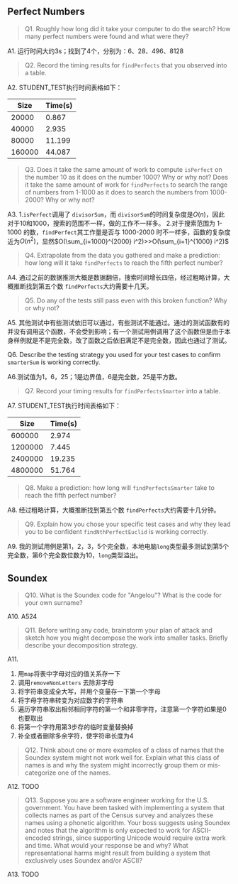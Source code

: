 Perfect Numbers
---------------

> Q1. Roughly how long did it take your computer to do the search? How many perfect numbers were found and what were they?

A1. 运行时间大约3s；找到了4个，分别为：6、28、496、8128

> Q2. Record the timing results for `findPerfects` that you observed into a table.

A2.  STUDENT_TEST执行时间表格如下：

| Size   | Time(s) |
| ------ | ------- |
| 20000  | 0.867   |
| 40000  | 2.935   |
| 80000  | 11.199  |
| 160000 | 44.087  |

> Q3. Does it take the same amount of work to compute `isPerfect` on the number 10 as it does on the number 1000? Why or why not? Does it take the same amount of work for `findPerfects` to search the range of numbers from 1-1000 as it does to search the numbers from 1000-2000? Why or why not?

A3.
1.`isPerfect`调用了 `divisorSum`，而 `divisorSum`的时间复杂度是$O(n)$，因此对于10和1000，搜索的范围不一样，做的工作不一样多。
2.对于搜索范围为 1-1000 的数，`findPerfect`其工作量是否与 1000-2000 时不一样多，函数的复杂度近为$O(n^2)$，显然$O(\sum_{i=1000}^{2000} i^2)>>O(\sum_{i=1}^{1000} i^2)$

> Q4. Extrapolate from the data you gathered and make a prediction: how long will it take `findPerfects` to reach the fifth perfect number?

A4. 通过之前的数据推测大概是数据翻倍，搜索时间增长四倍，经过粗略计算，大概推断找到第五个数 `findPerfects`大约需要十几天。

> Q5. Do any of the tests still pass even with this broken function? Why or why not?

A5. 其他测试中有些测试依旧可以通过，有些测试不能通过。通过的测试函数有的并没有调用这个函数，不会受到影响；有一个测试用例调用了这个函数但是由于本身样例就是不是完全数，改了函数之后依旧满足不是完全数，因此也通过了测试。

Q6. Describe the testing strategy you used for your test cases to confirm `smarterSum` is working correctly.

A6.测试值为1，6，25；1是边界值，6是完全数，25是平方数。

> Q7. Record your timing results for `findPerfectsSmarter` into a table.

A7. STUDENT_TEST执行时间表格如下：

| Size    | Time(s) |
| ------- | ------- |
| 600000  | 2.974   |
| 1200000 | 7.445   |
| 2400000 | 19.235  |
| 4800000 | 51.764  |

> Q8. Make a prediction: how long will `findPerfectsSmarter` take to reach the fifth perfect number?

A8. 经过粗略计算，大概推断找到第五个数 `findPerfects`大约需要十几分钟。

> Q9. Explain how you chose your specific test cases and why they lead you to be confident `findNthPerfectEuclid` is working correctly.

A9. 我的测试用例是第1，2，3，5个完全数，本地电脑`long`类型最多测试到第5个完全数，第6个完全数位数为10，`long`类型溢出。

Soundex
-------

> Q10. What is the Soundex code for "Angelou"? What is the code for your own surname?

A10. A524


> Q11. Before writing any code, brainstorm your plan of attack and sketch how you might decompose the work into smaller tasks. Briefly describe your decomposition strategy.

A11. 
1. 用`map`将表中字母对应的值关系存一下
2. 调用`removeNonLetters` 去除非字母
3. 将字符串变成全大写，并用个变量存一下第一个字母
4. 将字母字符串转变为对应数字的字符串
5. 遍历字符串取出相邻相同字符的第一个和非零字符，注意第一个字符如果是0也要取出
6. 将第一个字符用第3步存的临时变量替换掉
7. 补全或者删除多余字符，使字符串长度为4

> Q12. Think about one or more examples of a class of names that the Soundex system might not work well for. Explain what this class of names is and why the system might incorrectly group them or mis-categorize one of the names.

A12. TODO

> Q13. Suppose you are a software engineer working for the U.S. government. You have been tasked with implementing a system that collects names as part of the Census survey and analyzes these names using a phonetic algorithm. Your boss suggests using Soundex and notes that the algorithm is only expected to work for ASCII-encoded strings, since supporting Unicode would require extra work and time. What would your response be and why? What representational harms might result from building a system that exclusively uses Soundex and/or ASCII?

A13. TODO

